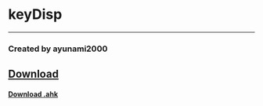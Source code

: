 # keyDisp
---
### Created by ayunami2000

## [Download](keyDisp.exe)
#### [Download .ahk](keyDisp.ahk)
